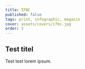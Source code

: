 ```yaml
---
title: IFBC
published: false
tags: print, infographic, magazin
cover: assets/covers/ifbc.jpg
order: 2
---
```


## Test titel

Test test lorem ipsum.

